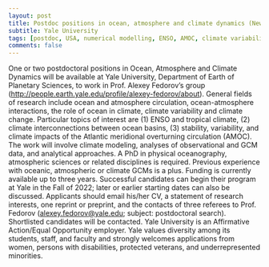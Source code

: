 ```yaml
---
layout: post
title: Postdoc positions in ocean, atmosphere and climate dynamics (New Haven, Connecticut)
subtitle: Yale University
tags: [postdoc, USA, numerical modelling, ENSO, AMOC, climate variability]
comments: false
---
```

One or two postdoctoral positions in Ocean, Atmosphere and Climate Dynamics will be available at Yale University, Department of Earth of Planetary Sciences, to work in Prof. Alexey Fedorov’s group (http://people.earth.yale.edu/profile/alexey-fedorov/about). General fields of research include ocean and atmosphere circulation, ocean-atmosphere interactions, the role of ocean in climate, climate variability and climate change. Particular topics of interest are (1) ENSO and tropical climate, (2) climate interconnections between ocean basins, (3) stability, variability, and climate impacts of the Atlantic meridional overturning circulation (AMOC). The work will involve climate modeling, analyses of observational and GCM data, and analytical approaches. A PhD in physical oceanography, atmospheric sciences or related disciplines is required. Previous experience with oceanic, atmospheric or climate GCMs is a plus. Funding is currently available up to three years. Successful candidates can begin their program at Yale in the Fall of 2022; later or earlier starting dates can also be discussed. Applicants should email his/her CV, a statement of research interests, one reprint or preprint, and the contacts of three referees to Prof. Fedorov (alexey.fedorov@yale.edu; subject: postdoctoral search). Shortlisted candidates will be contacted. Yale University is an Affirmative Action/Equal Opportunity employer. Yale values diversity among its students, staff, and faculty and strongly welcomes applications from women, persons with disabilities, protected veterans, and underrepresented minorities.
